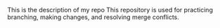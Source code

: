 This is the description of my repo
This repository is used for practicing branching, making changes, and resolving merge conflicts.